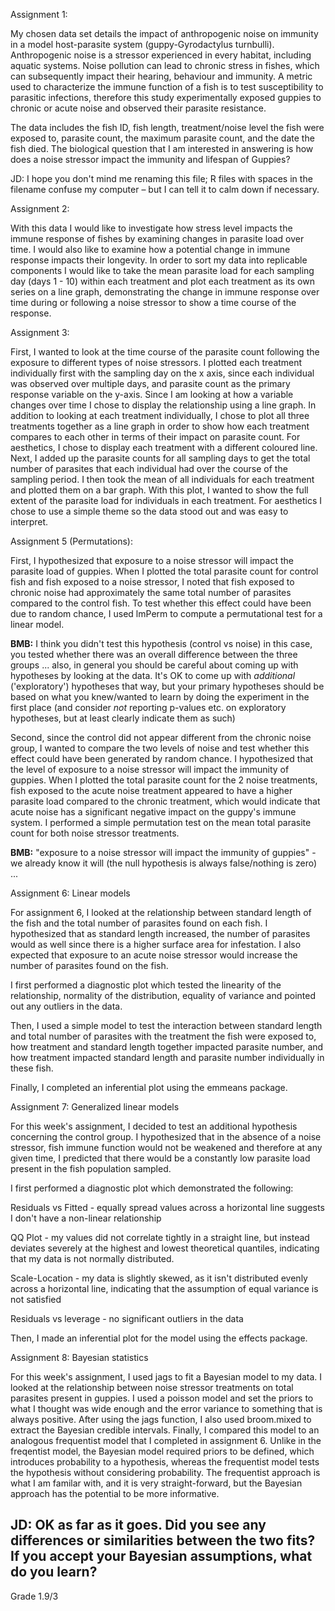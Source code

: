 Assignment 1:

My chosen data set details the impact of anthropogenic noise on immunity in a model host-parasite system (guppy-Gyrodactylus turnbulli). Anthropogenic noise is a stressor experienced in every habitat, including aquatic systems. Noise pollution can lead to chronic stress in fishes, which can subsequently impact their hearing, behaviour and immunity. A metric used to characterize the immune function of a fish is to test susceptibility to parasitic infections, therefore this study experimentally exposed guppies to chronic or acute noise and observed their parasite resistance. 

The data includes the fish ID, fish length, treatment/noise level the fish were exposed to, parasite count, the maximum parasite count, and the date the fish died. The biological question that I am interested in answering is how does a noise stressor impact the immunity and lifespan of Guppies? 

JD: I hope you don't mind me renaming this file; R files with spaces in the filename confuse my computer – but I can tell it to calm down if necessary.

Assignment 2:

With this data I would like to investigate how stress level impacts the immune response of fishes by examining changes in parasite load over time. I would also like to examine how a potential change in immune response impacts their longevity. In  order to sort my data into replicable components I would like to take the mean parasite load for each sampling day (days 1 - 10) within each treatment and plot each treatment as its own series on a line graph, demonstrating the change in immune response over time during or following a noise stressor to show a time course of the response. 


Assignment 3:

First, I wanted to look at the time course of the parasite count following the exposure to different types of noise stressors. I plotted each treatment individually first with the sampling day on the x axis, since each individual was observed over multiple days, and parasite count as the primary response variable on the y-axis. Since I am looking at how a variable changes over time I chose to display the relationship using a line graph. In addition to looking at each treatment individually, I chose to plot all three treatments together as a line graph in order to show how each treatment compares to each other in terms of their impact on parasite count. For aesthetics, I chose to display each treatment with a different coloured line. Next, I added up the parasite counts for all sampling days to get the total number of parasites that each individual had over the course of the sampling period. I then took the mean of all individuals for each treatment and plotted them on a bar graph. With this plot, I wanted to show the full extent of the parasite load for individuals in each treatment. For aesthetics I chose to use a simple theme so the data stood out and was easy to interpret. 


Assignment 5 (Permutations):

First, I hypothesized that exposure to a noise stressor will impact the parasite load of guppies. When I plotted the total parasite count for control fish and fish exposed to a noise stressor, I noted that fish exposed to chronic noise had approximately the same total number of parasites compared to the control fish. To test whether this effect could have been due to random chance, I used lmPerm to compute a permutational test for a linear model.

**BMB:** I think you didn't test this hypothesis (control vs noise) in this case, you tested whether there was an overall difference between the three groups ... also, in general you should be careful about coming up with hypotheses by looking at the data. It's OK to come up with *additional* ('exploratory') hypotheses that way, but your primary hypotheses should be based on what you knew/wanted to learn by doing the experiment in the first place (and consider *not* reporting p-values etc. on exploratory hypotheses, but at least clearly indicate them as such)

Second, since the control did not appear different from the chronic noise group, I wanted to compare the two levels of noise and test whether this effect could have been generated by random chance. I hypothesized that the level of exposure to a noise stressor will impact the immunity of guppies. When I plotted the total parasite count for the 2 noise treatments, fish exposed to the acute noise treatment appeared to have a higher parasite load compared to the chronic treatment, which would indicate that acute noise has a significant negative impact on the guppy's immune system. I performed a simple permutation test on the mean total parasite count for both noise stressor treatments.

**BMB:**  "exposure to a noise stressor will impact the immunity of guppies" - we already know it will (the null hypothesis is always false/nothing is zero) ...

Assignment 6: Linear models

For assignment 6, I looked at the relationship between standard length of the fish and the total number of parasites found on each fish. I hypothesized that as standard length increased, the number of parasites would as well since there is a higher surface area for infestation. I also expected that exposure to an acute noise stressor would increase the number of parasites found on the fish. 

I first performed a diagnostic plot which tested the linearity of the relationship, normality of the distribution, equality of variance and pointed out any outliers in the data. 

Then, I used a simple model to test the interaction between standard length and total number of parasites with the treatment the fish were exposed to, how treatment and standard length together impacted parasite number, and how treatment impacted standard length and parasite number individually in these fish. 

Finally, I completed an inferential plot using the emmeans package.


Assignment 7: Generalized linear models

For this week's assignment, I decided to test an additional hypothesis concerning the control group. I hypothesized that in the absence of a noise stressor, fish immune function would not be weakened and therefore at any given time, I predicted that there would be a constantly low parasite load present in the fish population sampled. 

I first performed a diagnostic plot which demonstrated the following: 

Residuals vs Fitted - equally spread values across a horizontal line suggests I don't have a non-linear relationship

QQ Plot - my values did not correlate tightly in a straight line, but instead deviates severely at the highest and lowest theoretical quantiles, indicating that my data is not normally distributed. 

Scale-Location - my data is slightly skewed, as it isn't distributed evenly across a horizontal line, indicating that the assumption of equal variance is not satisfied

Residuals vs leverage - no significant outliers in the data

Then, I made an inferential plot for the model using the effects package. 

Assignment 8: Bayesian statistics

For this week's assignment, I used jags to fit a Bayesian model to my data. I looked at the relationship between noise stressor treatments on total parasites present in guppies. I used a poisson model and set the priors to what I thought was wide enough and the error variance to something that is always positive. After using the jags function, I also used broom.mixed to extract the Bayesian credible intervals. Finally, I compared this model to an analogous frequentist model that I completed in assignment 6. Unlike in the freqentist model, the Bayesian model required priors to be defined, which introduces probability to a hypothesis, whereas the frequentist model tests the hypothesis without considering probability. The frequentist approach is what I am familar with, and it is very straight-forward, but the Bayesian approach has the potential to be more informative. 

## JD: OK as far as it goes. Did you see any differences or similarities between the two fits? If you accept your Bayesian assumptions, what do you learn?

Grade 1.9/3


